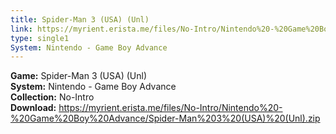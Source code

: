 ```yaml
---
title: Spider-Man 3 (USA) (Unl)
link: https://myrient.erista.me/files/No-Intro/Nintendo%20-%20Game%20Boy%20Advance/Spider-Man%203%20(USA)%20(Unl).zip
type: single1
System: Nintendo - Game Boy Advance
---
```

<b>Game:</b> Spider-Man 3 (USA) (Unl)<br>
<b>System:</b> Nintendo - Game Boy Advance<br>
<b>Collection:</b> No-Intro<br>
<b>Download:</b> https://myrient.erista.me/files/No-Intro/Nintendo%20-%20Game%20Boy%20Advance/Spider-Man%203%20(USA)%20(Unl).zip